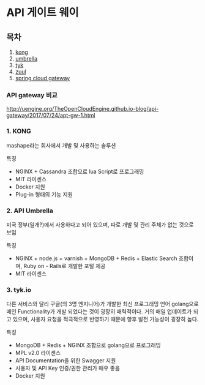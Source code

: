 # API 게이트 웨이

## 목차
1. [kong](/ApiGateway/kong.md)
1. [umbrella](/ApiGateway/umbrella.md)
1. [tyk](/ApiGateway/tyk.md/)
1. [zuul](/Java/Spring/Zuul/README.md)
1. [spring cloud gateway](/Java/Spring/cloud-gateway/README.md)

### API gateway 비교
http://uengine.org/TheOpenCloudEngine.github.io-blog/api-gateway/2017/07/24/apt-gw-1.html

### 1. KONG
mashape라는 회사에서 개발 및 사용하는 솔루션

특징
- NGINX + Cassandra 조합으로 lua Script로 프로그래밍
- MIT 라이센스
- Docker 지원
- Plug-in 형태의 기능 지원

### 2. API Umbrella
미국 정부(일개?)에서 사용하다고 되어 있으며, 따로 개발 및 관리 주체가 없는 것으로 보임

특징
- NGINX + node.js + varnish + MongoDB + Redis + Elastic Search 조합이며, Ruby on - Rails로 개발한 포털 제공
- MIT 라이센스


### 3. tyk.io
다른 서비스와 달리 구글(의 3명 엔지니어)가 개발한 최신 프로그래밍 언어 golang으로 메인 Functionality가 개발 되었다는 것이 굉장히 매력적이다. 거의 매일 업데이트가 되고 있으며, 사용자 요청을 적극적으로 반영하기 때문에 향후 발전 가능성이 굉장히 높다.

특징
- MongoDB + Redis + NGINX 조합으로 golang으로 프로그래밍
- MPL v2.0 라이센스
- API Documentation을 위한 Swagger 지원
- 사용자 및 API Key 인증/권한 관리가 매우 좋음
- Docker 지원
